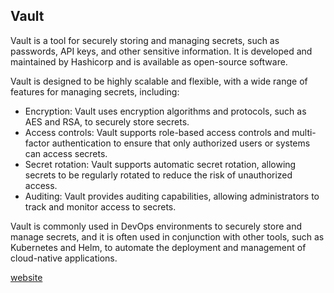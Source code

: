 ## Vault
Vault is a tool for securely storing and managing secrets, such as passwords, API keys, and other sensitive information. It is developed and maintained by Hashicorp and is available as open-source software.

Vault is designed to be highly scalable and flexible, with a wide range of features for managing secrets, including:

- Encryption: Vault uses encryption algorithms and protocols, such as AES and RSA, to securely store secrets.
- Access controls: Vault supports role-based access controls and multi-factor authentication to ensure that only authorized users or systems can access secrets.
- Secret rotation: Vault supports automatic secret rotation, allowing secrets to be regularly rotated to reduce the risk of unauthorized access.
- Auditing: Vault provides auditing capabilities, allowing administrators to track and monitor access to secrets.

Vault is commonly used in DevOps environments to securely store and manage secrets, and it is often used in conjunction with other tools, such as Kubernetes and Helm, to automate the deployment and management of cloud-native applications.

[website](https://www.vaultproject.io/)
